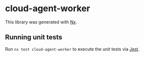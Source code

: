 # cloud-agent-worker

This library was generated with [Nx](https://nx.dev).

## Running unit tests

Run `nx test cloud-agent-worker` to execute the unit tests via [Jest](https://jestjs.io).
